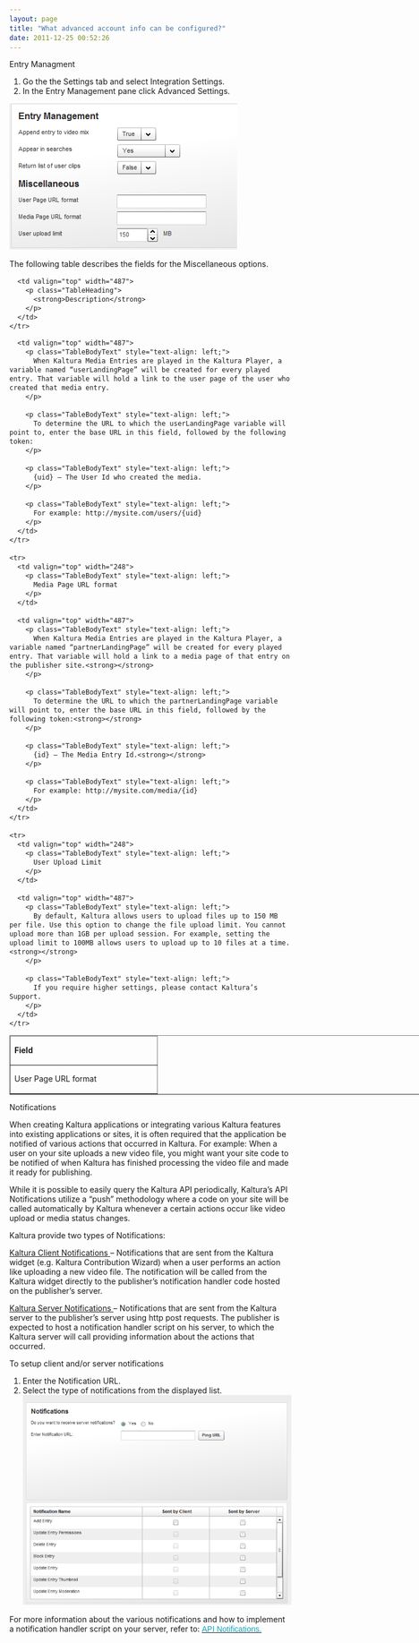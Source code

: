 ```yaml
---
layout: page
title: "What advanced account info can be configured?"
date: 2011-12-25 00:52:26
---
```


<p class="mce-heading-2">
  Entry Managment
</p>

1.  Go the the Settings tab and select Integration Settings.
2.  In the Entry Management pane click Advanced Settings.

<img src="../../assets/90.img">

The following table describes the fields for the Miscellaneous options.

<table style="width: 735px;" border="1" cellspacing="0" cellpadding="0">
  <thead>
    <tr>
      <td valign="top" width="248">
        <p class="TableHeading">
          <strong>Field</strong>
        </p>
      </td>
      
      <td valign="top" width="487">
        <p class="TableHeading">
          <strong>Description</strong>
        </p>
      </td>
    </tr>
  </thead>
  
  <tbody>
    <tr>
      <td valign="top" width="248">
        <p class="TableBodyText" style="text-align: left;">
          User Page URL format
        </p>
      </td>
      
      <td valign="top" width="487">
        <p class="TableBodyText" style="text-align: left;">
          When Kaltura Media Entries are played in the Kaltura Player, a variable named “userLandingPage” will be created for every played entry. That variable will hold a link to the user page of the user who created that media entry.
        </p>
        
        <p class="TableBodyText" style="text-align: left;">
          To determine the URL to which the userLandingPage variable will point to, enter the base URL in this field, followed by the following token:
        </p>
        
        <p class="TableBodyText" style="text-align: left;">
          {uid} – The User Id who created the media.
        </p>
        
        <p class="TableBodyText" style="text-align: left;">
          For example: http://mysite.com/users/{uid}
        </p>
      </td>
    </tr>
    
    <tr>
      <td valign="top" width="248">
        <p class="TableBodyText" style="text-align: left;">
          Media Page URL format
        </p>
      </td>
      
      <td valign="top" width="487">
        <p class="TableBodyText" style="text-align: left;">
          When Kaltura Media Entries are played in the Kaltura Player, a variable named “partnerLandingPage” will be created for every played entry. That variable will hold a link to a media page of that entry on the publisher site.<strong></strong>
        </p>
        
        <p class="TableBodyText" style="text-align: left;">
          To determine the URL to which the partnerLandingPage variable will point to, enter the base URL in this field, followed by the following token:<strong></strong>
        </p>
        
        <p class="TableBodyText" style="text-align: left;">
          {id} – The Media Entry Id.<strong></strong>
        </p>
        
        <p class="TableBodyText" style="text-align: left;">
          For example: http://mysite.com/media/{id}
        </p>
      </td>
    </tr>
    
    <tr>
      <td valign="top" width="248">
        <p class="TableBodyText" style="text-align: left;">
          User Upload Limit
        </p>
      </td>
      
      <td valign="top" width="487">
        <p class="TableBodyText" style="text-align: left;">
          By default, Kaltura allows users to upload files up to 150 MB per file. Use this option to change the file upload limit. You cannot upload more than 1GB per upload session. For example, setting the upload limit to 100MB allows users to upload up to 10 files at a time.<strong></strong>
        </p>
        
        <p class="TableBodyText" style="text-align: left;">
          If you require higher settings, please contact Kaltura’s Support.
        </p>
      </td>
    </tr>
  </tbody>
</table>

<p class="mce-heading-2">
  Notifications
</p>

When creating Kaltura applications or integrating various Kaltura features into existing applications or sites, it is often required that the application be notified of various actions that occurred in Kaltura. For example: When a user on your site uploads a new video file, you might want your site code to be notified of when Kaltura has finished processing the video file and made it ready for publishing.

While it is possible to easily query the Kaltura API periodically, Kaltura’s API Notifications utilize a “push” methodology where a code on your site will be called automatically by Kaltura whenever a certain actions occur like video upload or media status changes.

Kaltura provide two types of Notifications: 

<a href="http://www.kaltura.org/kaltura-terminology#kaltura-client-notifications" target="_blank">Kaltura Client Notifications</a><a href="http://www.kaltura.org/kaltura-terminology#kaltura-client-notifications" target="_blank"> </a>– Notifications that are sent from the Kaltura widget (e.g. Kaltura Contribution Wizard) when a user performs an action like uploading a new video file. The notification will be called from the Kaltura widget directly to the publisher’s notification handler code hosted on the publisher’s server.

<a href="http://www.kaltura.org/kaltura-terminology#kaltura-server-notifications" target="_blank">Kaltura Server Notifications</a><a href="http://www.kaltura.org/kaltura-terminology#kaltura-server-notifications" target="_blank"> </a>– Notifications that are sent from the Kaltura server to the publisher’s server using http post requests. The publisher is expected to host a notification handler script on his server, to which the Kaltura server will call providing information about the actions that occurred.

<p class="mce-procedure">
  To setup client and/or server notifications 
</p>

1.  Enter the Notification URL.
2.  Select the type of notifications from the displayed list. <img src="../../assets/92.img">

<p class="MsoBodyText" style="margin: 6pt 0in 0pt;">
  For more information about the various notifications and how to implement a notification handler script on your server, refer to: <a href="https://developer.kaltura.com/api-docs/#/Integration,%20Scheduling%20and%20Hooks"><span style="color: #0fa2bb; font-family: arial, helvetica, sans-serif;">API Notifications.</span></a>
</p>

 

 

 

 

 

 
